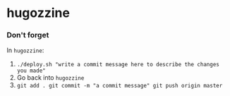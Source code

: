 # hugozzine

### Don't forget
In `hugozzine`:
1. `./deploy.sh "write a commit message here to describe the changes you made"`
2. Go back into `hugozzine`
3. `git add .
git commit -m "a commit message"
git push origin master`
